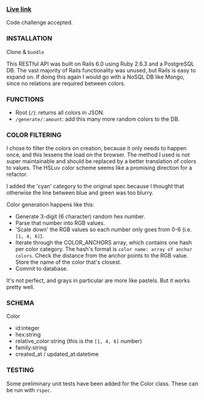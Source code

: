 ### [Live link](http://abes-helpful-demo.herokuapp.com)

Code challenge accepted.

### INSTALLATION

Clone & ```bundle```

This RESTful API was built on Rails 6.0 using Ruby 2.6.3 and a PostgreSQL DB.  The vast majority of Rails functionality was unused, but Rails is easy to expand on.  If doing this again I would go with a NoSQL
DB like Mongo, since no relations are required between colors.

### FUNCTIONS
- Root (`/`): returns all colors in JSON.
- `/generate/:amount`: add this many more random colors to the DB.

### COLOR FILTERING
I chose to filter the colors on creation, because it only needs to happen once, and this lessens the load on the browser.  The method I used is not super maintainable and should be replaced by a better translation of colors to values.  The HSLuv color scheme seems like a promising direction for a refactor.

I added the 'cyan' category to the original spec because I thought that otherwise the line between blue and green was too blurry.

Color generation happens like this:
- Generate 3-digit (6 character) random hex number.
- Parse that number into RGB values.
- 'Scale down' the RGB values so each number only goes from 0-6 (i.e. `[1, 4, 6]`).
- Iterate through the COLOR_ANCHORS array, which contains one hash per color category.  The hash's format is `color name: array of anchor colors`.  Check the distance from the anchor points to the RGB value.  Store the name of the color that's closest.
- Commit to database.

It's not perfect, and grays in particular are more like pastels.  But it works pretty well.

### SCHEMA
Color
- id:integer
- hex:string
- relative_color:string (this is the `[1, 4, 6]` number)
- family:string
- created_at / updated_at:datetime

### TESTING
Some preliminary unit tests have been added for the Color class.  These can be run with ```rspec```.  
